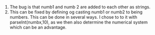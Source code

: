 1. The bug is that numb1 and numb 2 are added to each other as strings. 
2. This can be fixed by defining og casting numb1 or numb2 to being numbers. This can be done in several ways. I chose to to it with parseInt(numbx,10), as we then also determine the numerical system which can be an advantage. 